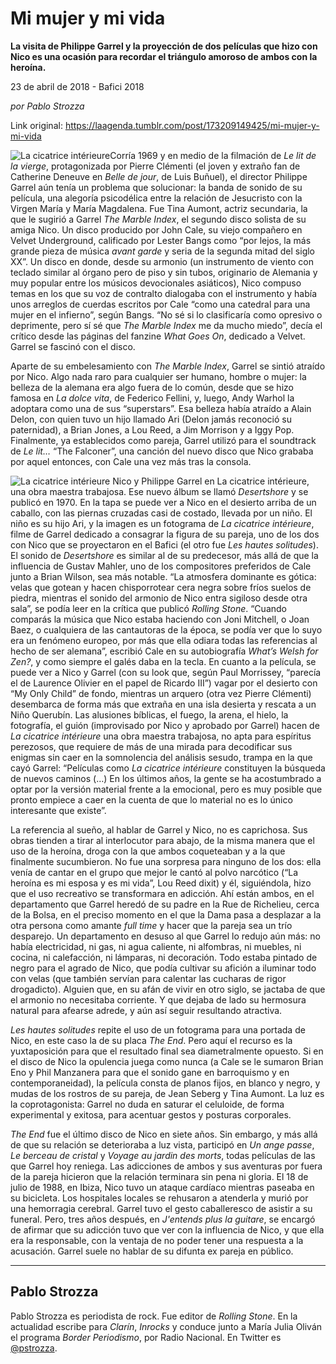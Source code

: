 # Mi mujer y mi vida

**La visita de Philippe Garrel y la proyección de dos películas que hizo con Nico es una ocasión para recordar el triángulo amoroso de ambos con la heroína.**

23 de abril de 2018 - Bafici 2018

_por Pablo Strozza_

Link original: https://laagenda.tumblr.com/post/173209149425/mi-mujer-y-mi-vida

![La cicatrice intérieure](https://64.media.tumblr.com/d018f8d273eaa1402c16632050a6148f/tumblr_inline_p7ooc902wi1t6q87u_500.png)Corría 1969 y en medio de la filmación de *Le lit de la vierge*, protagonizada por Pierre Clémenti (el joven y extraño fan de Catherine Deneuve en *Belle de jour*, de Luis Buñuel), el director Philippe Garrel aún tenía un problema que solucionar: la banda de sonido de su película, una alegoría psicodélica entre la relación de Jesucristo con la Virgen María y María Magdalena. Fue Tina Aumont, actriz secundaria, la que le sugirió a Garrel *The Marble Index*, el segundo disco solista de su amiga Nico. Un disco producido por John Cale, su viejo compañero en Velvet Underground, calificado por Lester Bangs como “por lejos, la más grande pieza de música *avant garde* y seria de la segunda mitad del siglo XX”. Un disco en donde, desde su armonio (un instrumento de viento con teclado similar al órgano pero de piso y sin tubos, originario de Alemania y muy popular entre los músicos devocionales asiáticos), Nico compuso temas en los que su voz de contralto dialogaba con el instrumento y había unos arreglos de cuerdas escritos por Cale “como una catedral para una mujer en el infierno”, según Bangs. “No sé si lo clasificaría como opresivo o deprimente, pero sí sé que *The Marble Index* me da mucho miedo”, decía el crítico desde las páginas del fanzine *What Goes On*, dedicado a Velvet. Garrel se fascinó con el disco.

Aparte de su embelesamiento con *The Marble Index*, Garrel se sintió atraído por Nico. Algo nada raro para cualquier ser humano, hombre o mujer: la belleza de la alemana era algo fuera de lo común, desde que se hizo famosa en *La dolce vita*, de Federico Fellini, y, luego, Andy Warhol la adoptara como una de sus “superstars”. Esa belleza había atraído a Alain Delon, con quien tuvo un hijo llamado Ari (Delon jamás reconoció su paternidad), a Brian Jones, a Lou Reed, a Jim Morrison y a Iggy Pop. Finalmente, ya establecidos como pareja, Garrel utilizó para el soundtrack de *Le lit…* “The Falconer”, una canción del nuevo disco que Nico grababa por aquel entonces, con Cale una vez más tras la consola.

![La cicatrice intérieure](https://64.media.tumblr.com/d018f8d273eaa1402c16632050a6148f/tumblr_inline_p7ooc902wi1t6q87u_500.png) Nico y Philippe Garrel en La cicatrice intérieure, una obra maestra trabajosa. Ese nuevo álbum se llamó *Desertshore* y se publicó en 1970. En la tapa se puede ver a Nico en el desierto arriba de un caballo, con las piernas cruzadas casi de costado, llevada por un niño. El niño es su hijo Ari, y la imagen es un fotograma de *La cicatrice intérieure*, filme de Garrel dedicado a consagrar la figura de su pareja, uno de los dos con Nico que se proyectaron en el Bafici (el otro fue *Les hautes solitudes*). El sonido de *Desertshore* es similar al de su predecesor, más allá de que la influencia de Gustav Mahler, uno de los compositores preferidos de Cale junto a Brian Wilson, sea más notable. “La atmosfera dominante es gótica: velas que gotean y hacen chisporrotear cera negra sobre fríos suelos de piedra, mientras el sonido del armonio de Nico entra sigiloso desde otra sala”, se podía leer en la crítica que publicó *Rolling Stone*. “Cuando comparás la música que Nico estaba haciendo con Joni Mitchell, o Joan Baez, o cualquiera de las cantautoras de la época, se podía ver que lo suyo era un fenómeno europeo, por más que ella odiara todas las referencias al hecho de ser alemana”, escribió Cale en su autobiografía *What’s Welsh for Zen?*, y como siempre el galés daba en la tecla. En cuanto a la película, se puede ver a Nico y Garrel (con su look que, según Paul Morrissey, “parecía el de Laurence Olivier en el papel de Ricardo III”) vagar por el desierto con “My Only Child” de fondo, mientras un arquero (otra vez Pierre Clémenti) desembarca de forma más que extraña en una isla desierta y rescata a un Niño Querubín. Las alusiones bíblicas, el fuego, la arena, el hielo, la fotografía, el guión (improvisado por Nico y aprobado por Garrel) hacen de *La cicatrice intérieure* una obra maestra trabajosa, no apta para espíritus perezosos, que requiere de más de una mirada para decodificar sus enigmas sin caer en la somnolencia del análisis sesudo, trampa en la que cayó Garrel: “Películas como *La cicatrice intérieure* constituyen la búsqueda de nuevos caminos (…) En los últimos años, la gente se ha acostumbrado a optar por la versión material frente a la emocional, pero es muy posible que pronto empiece a caer en la cuenta de que lo material no es lo único interesante que existe”. 

La referencia al sueño, al hablar de Garrel y Nico, no es caprichosa. Sus obras tienden a tirar al interlocutor para abajo, de la misma manera que el uso de la heroína, droga con la que ambos coqueteaban y a la que finalmente sucumbieron. No fue una sorpresa para ninguno de los dos: ella venía de cantar en el grupo que mejor le cantó al polvo narcótico (“La heroína es mi esposa y es mi vida”, Lou Reed dixit) y él, siguiéndola, hizo que el uso recreativo se transformara en adicción. Ahí están ambos, en el departamento que Garrel heredó de su padre en la Rue de Richelieu, cerca de la Bolsa, en el preciso momento en el que la Dama pasa a desplazar a la otra persona como amante *full time* y hacer que la pareja sea un trío desparejo. Un departamento en desuso al que Garrel lo redujo aún más: no había electricidad, ni gas, ni agua caliente, ni alfombras, ni muebles, ni cocina, ni calefacción, ni lámparas, ni decoración. Todo estaba pintado de negro para el agrado de Nico, que podía cultivar su afición a iluminar todo con velas (que también servían para calentar las cucharas de rigor drogadicto). Alguien que, en su afán de vivir en otro siglo, se jactaba de que el armonio no necesitaba corriente. Y que dejaba de lado su hermosura natural para afearse adrede, y aún así seguir resultando atractiva. 

*Les hautes solitudes* repite el uso de un fotograma para una portada de Nico, en este caso la de su placa *The End*. Pero aquí el recurso es la yuxtaposición para que el resultado final sea diametralmente opuesto. Si en el disco de Nico la opulencia juega como nunca (a Cale se le sumaron Brian Eno y Phil Manzanera para que el sonido gane en barroquismo y en contemporaneidad), la película consta de planos fijos, en blanco y negro, y mudas de los rostros de su pareja, de Jean Seberg y Tina Aumont. La luz es la coprotagonista: Garrel no duda en saturar el celuloide, de forma experimental y exitosa, para acentuar gestos y posturas corporales. 

*The End* fue el último disco de Nico en siete años. Sin embargo, y más allá de que su relación se deterioraba a luz vista, participó en *Un ange passe*, *Le berceau de cristal* y *Voyage au jardin des morts*, todas películas de las que Garrel hoy reniega. Las adicciones de ambos y sus aventuras por fuera de la pareja hicieron que la relación terminara sin pena ni gloria. El 18 de julio de 1988, en Ibiza, Nico tuvo un ataque cardíaco mientras paseaba en su bicicleta. Los hospitales locales se rehusaron a atenderla y murió por una hemorragia cerebral. Garrel tuvo el gesto caballeresco de asistir a su funeral. Pero, tres años después, en *J'entends plus la guitare*, se encargó de afirmar que su adicción tuvo que ver con la influencia de Nico, y que ella era la responsable, con la ventaja de no poder tener una respuesta a la acusación. Garrel suele no hablar de su difunta ex pareja en público.

  




---

 Pablo Strozza
--------------

 Pablo Strozza es periodista de rock. Fue editor de *Rolling Stone*. En la actualidad escribe para *Clarín*, *Inrocks* y conduce junto a María Julia Oliván el programa *Border Periodismo*, por Radio Nacional. En Twitter es [@pstrozza](https://twitter.com/pstrozza). 

